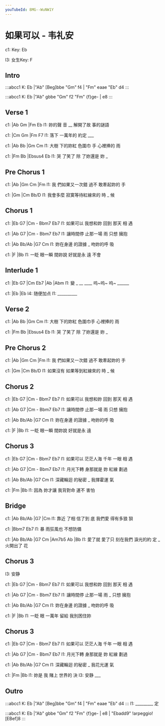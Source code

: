 ```yaml
---
youTubeId: 8MG--WuNW1Y
---
```


# 如果可以 - 韦礼安

c1: Key: Eb

l3: 女生Key: F

## Intro

:::abcc1
K: Eb
|"Ab" [Beg]bbe "Gm" f4 | "Fm" eaae "Eb" d4
:::

:::abcc1
K: Eb
|"Ab" gbbe "Gm" f2 "Fm" {f}ge- | e8
:::

## Verse 1

c1: |Ab       Gm   |Fm       Eb
l1:    妳的聲 音 __ 解開了故 事的謎語

c1: |Cm     Gm      |Fm       F7
l1:    落下 一萬年的 約定 ___

c1:     |Ab       Bb       |Gm       Cm
l1: 大樹 下的妳紅 色圍巾 手 心裡捧的 雨

c1:   |Fm        Bb      |Ebsus4   Eb
l1: 哭 了笑了 除 了妳還是 妳    _

## Pre Chorus 1

c1:   |Ab            |Gm   Cm        |Fm
l1: 我 們如果又一次錯 過不 敢牽起妳的 手

c1:         |Gm              |Cm   Bb/D
l1: 我會多麼 寂寞等待紅線來的 時 _ 候

## Chorus 1

c1: |Eb       G7      |Cm   -    Bbm7 Eb7
l1:  如果可以 我想和妳 回到 那天 相   遇

c1: |Ab       G7      |Cm  - Bbm7 Eb7
l1:  讓時間停 止那一場 雨    只想 擁抱

c1: |Ab       Bb/Ab   |G7       Cm
l1:  妳在身邊 的證據 _ 吻妳的呼 吸

c1:     |F            |Bb
l1: 一眨 眼一瞬 間妳說 好就是永 遠 不會

## Interlude 1

c1: |Eb  G7  |Cm   Eb7   |Ab         |Abm
l1:  變 _  __ ____ 呜~呜~ 呜~ ______

c1: |Eb        |Eb
l4:  随便加点
l1:  __________

## Verse 2

c1:     |Ab       Bb      |Gm       Cm
l1: 大樹 下的妳紅 色圍巾手 心裡捧的 雨


c1:   |Fm        Bb      |Ebsus4   Eb
l1: 哭 了笑了 除 了妳還是 妳    _

## Pre Chorus 2

c1:   |Ab            |Gm   Cm        |Fm
l1: 我 們如果又一次錯 過不 敢牽起妳的 手

c1:         |Gm              |Cm   Bb/D
l1: 如果沒有 如果等到紅線來的 時 _ 候

## Chorus 2

c1: |Eb       G7      |Cm   -    Bbm7 Eb7
l1:  如果可以 我想和妳 回到 那天 相   遇

c1: |Ab       G7      |Cm  - Bbm7 Eb7
l1:  讓時間停 止那一場 雨    只想 擁抱

c1: |Ab       Bb/Ab   |G7       Cm
l1:  妳在身邊 的證據 _ 吻妳的呼 吸

c1:     |F            |Bb
l1: 一眨 眼一瞬 間妳說 好就是永 遠

## Chorus 3

c1: |Eb       G7      |Cm   -    Bbm7 Eb7
l1:  如果可以 茫茫人海 千年 一眼 相   遇

c1: |Ab       G7      |Cm - Bbm7 Eb7
l1:  月光下轉 身那就是 妳   紅線 劃過

c1: |Ab       Bb/Ab   |G7       Cm
l1:  深藏輪迴 的秘密 _ 我揮霍運 氣

c1:     |Fm             |Bb
l1: 因為 妳才讓 我背對命 運不 害怕

## Bridge

c1:     |Ab   Bb/Ab |G7                 |Cm
l1: 靠近 了相 信了到 底  我們愛 得有多狼 狽

c1:   |Bbm7     Eb7
l1: 暴 雨狂風也 不想防備

c1: |Ab     Bb/Ab |G7       Cm      |Am7b5  Ab      |Bb
l1:  愛了就 愛了只 刻在我們 淚光的約 定   _ 火開出了 花

## Chorus 3

l3: 安静

c1: |Eb       G7      |Cm   -    Bbm7 Eb7
l1:  如果可以 我想和妳 回到 那天 相   遇

c1: |Ab       G7      |Cm  - Bbm7 Eb7
l1:  讓時間停 止那一場 雨 _  只想 擁抱

c1: |Ab       Bb/Ab   |G7       Cm
l1:  妳在身邊 的證據 _ 吻妳的呼 吸

c1:     |F             |Bb
l1: 一眨 眼 一萬年 留給 我別困住妳

## Chorus 3

c1: |Eb       G7      |Cm   -    Bbm7 Eb7
l1:  如果可以 茫茫人海 千年 一眼 相   遇

c1: |Ab       G7      |Cm - Bbm7 Eb7
l1:  月光下轉 身那就是 妳   紅線 劃過

c1: |Ab       Bb/Ab   |G7       Cm
l1:  深藏輪迴 的秘密 _ 我花光運 氣

c1:     |Fm          |Bb
l1: 妳是 我      賭上 世界的 決
l3:      安静 ___

## Outro

:::abcc1
K: Eb
|"Ab" [Beg]bbe "Gm" f4 | "Fm" eaae "Eb" d4
:::
l1: _________ 定

:::abcc1
K: Eb
|"Ab" gbbe "Gm" f2 "Fm" {f}ge- | e8 | "Ebadd9" !arpeggio![EBef]8
:::
